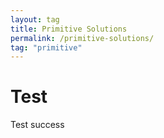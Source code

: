 ```yaml
---
layout: tag
title: Primitive Solutions
permalink: /primitive-solutions/
tag: "primitive"
---
```


# Test
Test success
